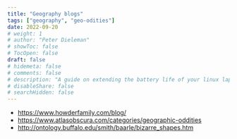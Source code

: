```yaml
---
title: "Geography blogs"
tags: ["geography", "geo-odities"]
date: 2022-09-20
# weight: 1
# author: "Peter Dieleman"
# showToc: false
# TocOpen: false
draft: false
# hidemeta: false
# comments: false
# description: "A guide on extending the battery life of your linux laptop"
# disableShare: false
# searchHidden: false
---
```


- <https://www.howderfamily.com/blog/>
- <https://www.atlasobscura.com/categories/geographic-oddities>
- <http://ontology.buffalo.edu/smith/baarle/bizarre_shapes.htm>
